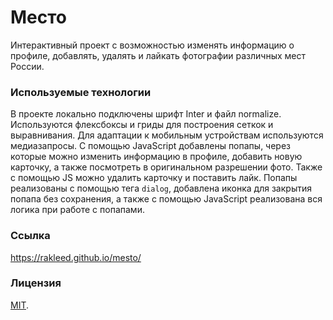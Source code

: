 # Место

Интерактивный проект с возможностью изменять информацию о профиле, добавлять, удалять и лайкать фотографии различных
мест России.

### Используемые технологии

В проекте локально подключены шрифт Inter и файл normalize. Используются флексбоксы и гриды для построения сеткок
и выравнивания. Для адаптации к мобильным устройствам используются медиазапросы. С помощью JavaScript добавлены
попапы, через которые можно изменить информацию в профиле, добавить новую карточку, а также посмотреть в оригинальном
разрешении фото. Также с помощью JS можно удалить карточку и поставить лайк. Попапы реализованы с помощью тега
`dialog`, добавлена иконка для закрытия попапа без сохранения, а также с помощью JavaScript реализована вся логика
при работе с попапами.

### Ссылка

https://rakleed.github.io/mesto/

### Лицензия

[MIT](LICENSE.md).
